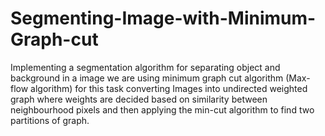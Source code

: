 # Segmenting-Image-with-Minimum-Graph-cut
Implementing a segmentation algorithm for separating object and  background in a image
we are using minimum graph cut algorithm (Max-flow algorithm) for this task
converting Images into undirected weighted graph where weights are decided based on similarity 
between neighbourhood pixels and then applying the min-cut algorithm to find two partitions
of graph.

